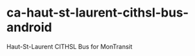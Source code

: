 ca-haut-st-laurent-cithsl-bus-android
=====================================

Haut-St-Laurent CITHSL Bus for MonTransit

